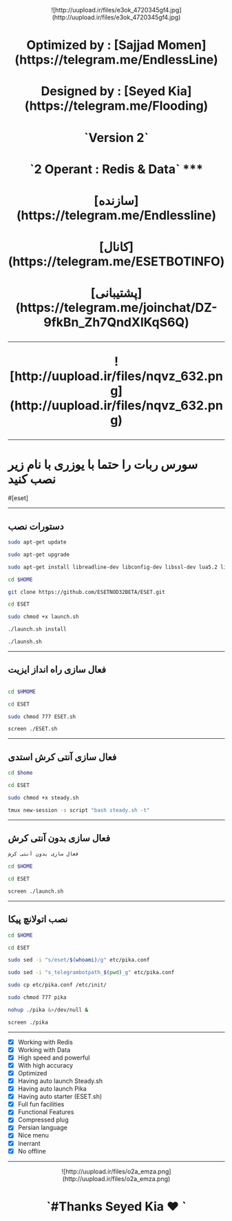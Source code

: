 <p align="center"> ![http://uupload.ir/files/e3ok_4720345gf4.jpg](http://uupload.ir/files/e3ok_4720345gf4.jpg)
<h1><p align="center"> Optimized by : [Sajjad Momen](https://telegram.me/EndlessLine)
<h1><p align="center"> Designed by  : [Seyed Kia](https://telegram.me/Flooding)
<h1><p align="center"> `Version 2`
<h1><p align="center"> `2 Operant : Redis & Data`
***
<h1><p align="center"> [سازنده](https://telegram.me/Endlessline)
<h1><p align="center"> [کانال](https://telegram.me/ESETBOTINFO)
<h1><p align="center"> [پشتیبانی](https://telegram.me/joinchat/DZ-9fkBn_Zh7QndXIKqS6Q)

***

<p align="center"> ![http://uupload.ir/files/nqvz_632.png](http://uupload.ir/files/nqvz_632.png)

***

# سورس ربات را حتما با یوزری با نام زیر نصب کنید

#[eset]


***
## دستورات نصب
```sh
sudo apt-get update

sudo apt-get upgrade

sudo apt-get install libreadline-dev libconfig-dev libssl-dev lua5.2 liblua5.2-dev libevent-dev make unzip git redis-server g++ libjansson-dev libpython-dev expat libexpat1-dev tmux subversion

cd $HOME

git clone https://github.com/ESETNOD32BETA/ESET.git

cd ESET

sudo chmod +x launch.sh

./launch.sh install

./launsh.sh
```
***
## فعال سازی راه انداز ایزیت
```sh

cd $HMOME

cd ESET

sudo chmod 777 ESET.sh

screen ./ESET.sh
```
***
## فعال سازی آنتی کرش استدی
```sh 
cd $home

cd ESET

sudo chmod +x steady.sh

tmux new-session -s script "bash steady.sh -t"
```
***
## فعال سازی بدون آنتی کرش
```sh 
فعال سازی بدون آنتی کرش

cd $HOME

cd ESET

screen ./launch.sh
```
***
## نصب اتولانچ پیکا
```sh 
cd $HOME

cd ESET

sudo sed -i "s/eset/$(whoami)/g" etc/pika.conf

sudo sed -i "s_telegrambotpath_$(pwd)_g" etc/pika.conf

sudo cp etc/pika.conf /etc/init/

sudo chmod 777 pika

nohup ./pika &>/dev/null &

screen ./pika
```
***

- [x] Working with Redis
- [x] Working with Data
- [x] High speed and powerful
- [x] With high accuracy
- [x] Optimized
- [x] Having auto launch Steady.sh
- [x] Having auto launch Pika
- [x] Having auto starter (ESET.sh)
- [x] Full fun facilities
- [x] Functional Features
- [x] Compressed plug
- [x] Persian language
- [x] Nice menu
- [x] Inerrant
- [x] No offline
***
<p align="center"> ![http://uupload.ir/files/o2a_emza.png](http://uupload.ir/files/o2a_emza.png)
<h1><p align="center"> `#Thanks Seyed Kia ❤️ `
